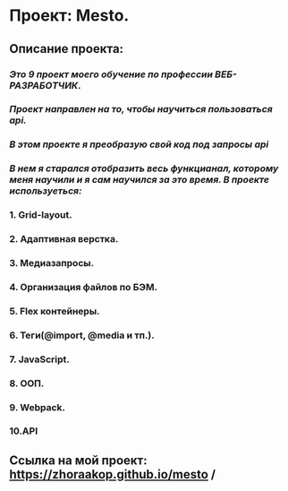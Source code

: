 # Проект: Mesto.  
## **Описание проекта:**  
### *Это 9 проект моего обучение по профессии ВЕБ-РАЗРАБОТЧИК.*  
### *Проект направлен на то, чтобы научиться пользоваться api.*  
### *В этом проекте я преобразую свой код под запросы api*  
### *В нем я старался отобразить весь функцианал, которому меня научили и я сам научился за это время. В проекте используеться:*  
### 1. Grid-layout.
### 2. Адаптивная верстка.
### 3. Медиазапросы.
### 4. Организация файлов по БЭМ.
### 5. Flex контейнеры.
### 6. Теги(@import, @media и тп.).
### 7. JavaScript.
### 8. ООП.
### 9. Webpack.
### 10.API

## Ссылка на мой проект: https://zhoraakop.github.io/mesto /

